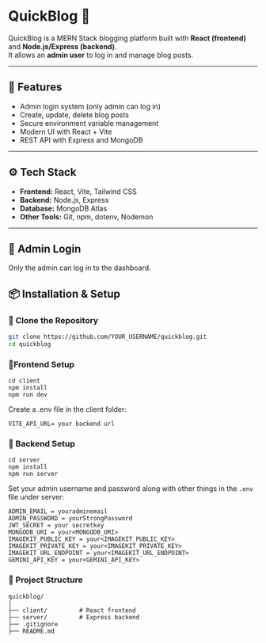# QuickBlog 📝

QuickBlog is a MERN Stack blogging platform built with **React (frontend)** and **Node.js/Express (backend)**.  
It allows an **admin user** to log in and manage blog posts.

---

## 🚀 Features
- Admin login system (only admin can log in)
- Create, update, delete blog posts
- Secure environment variable management
- Modern UI with React + Vite
- REST API with Express and MongoDB

---

## ⚙️ Tech Stack
- **Frontend:** React, Vite, Tailwind CSS  
- **Backend:** Node.js, Express  
- **Database:** MongoDB Atlas  
- **Other Tools:** Git, npm, dotenv, Nodemon  

---

## 🔑 Admin Login
Only the admin can log in to the dashboard.  


## 📦 Installation & Setup

### 🔹 Clone the Repository
```bash
git clone https://github.com/YOUR_USERNAME/quickblog.git
cd quickblog
```
### 🔹Frontend Setup
```
cd client
npm install
npm run dev
```
Create a .env file in the client folder:
```env
VITE_API_URL= your backend url
```
### 🔹 Backend Setup
```
cd server
npm install
npm run server
```
Set your admin username and password along with other things in the `.env` file under server:

```env
ADMIN_EMAIL = youradminemail
ADMIN_PASSWORD = yourStrongPassword
JWT_SECRET = your secretkey
MONGODB_URI = your<MONGODB_URI>
IMAGEKIT_PUBLIC_KEY = your<IMAGEKIT_PUBLIC_KEY>
IMAGEKIT_PRIVATE_KEY = your<IMAGEKIT_PRIVATE_KEY>
IMAGEKIT_URL_ENDPOINT = your<IMAGEKIT_URL_ENDPOINT>
GEMINI_API_KEY = your<GEMINI_API_KEY>
```
### 📂 Project Structure
```
quickblog/
│
├── client/         # React frontend
├── server/         # Express backend
├── .gitignore
├── README.md
```
